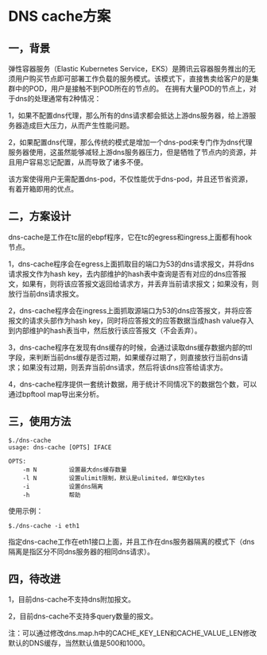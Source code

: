 # DNS cache方案

## 一，背景
弹性容器服务（Elastic Kubernetes Service，EKS）是腾讯云容器服务推出的无须用户购买节点即可部署工作负载的服务模式。该模式下，直接售卖给客户的是集群中的POD，用户是接触不到POD所在的节点的。
在拥有大量POD的节点上，对于dns的处理通常有2种情况：

1，如果不配置dns代理，那么所有的dns请求都会抵达上游dns服务器，给上游服务器造成巨大压力，从而产生性能问题。

2，如果配置dns代理，那么传统的模式是增加一个dns-pod来专门作为dns代理服务器使用，这虽然能够减轻上游dns服务器压力，但是牺牲了节点内的资源，并且用户容易忘记配置，从而导致了诸多不便。

该方案使得用户无需配置dns-pod，不仅性能优于dns-pod，并且还节省资源，有着开箱即用的优点。

## 二，方案设计
dns-cache是工作在tc层的ebpf程序，它在tc的egress和ingress上面都有hook节点。

1，dns-cache程序会在egress上面抓取目的端口为53的dns请求报文，并将dns请求报文作为hash key，去内部维护的hash表中查询是否有对应的dns应答报文，如果有，则将该应答报文返回给请求方，并丢弃当前请求报文；如果没有，则放行当前dns请求报文。

2，dns-cache程序会在ingress上面抓取源端口为53的dns应答报文，并将应答报文的请求头部作为hash key，同时将应答报文的应答数据当成hash value存入到内部维护的hash表当中，然后放行该应答报文（不会丢弃）。

3，dns-cache程序在发现有dns缓存的时候，会通过读取dns缓存数据内部的ttl字段，来判断当前dns缓存是否过期，如果缓存过期了，则直接放行当前dns请求；如果没有过期，则丢弃当前dns请求，然后将该dns应答给请求方。

4，dns-cache程序提供一套统计数据，用于统计不同情况下的数据包个数，可以通过bpftool map导出来分析。

## 三，使用方法

```
$./dns-cache 
usage: dns-cache [OPTS] IFACE

OPTS:
    -m N         设置最大dns缓存数量
    -l N         设置ulimit限制，默认是ulimited，单位KBytes
    -i           设置dns隔离
    -h           帮助
```
使用示例：

```
$./dns-cache -i eth1
```
指定dns-cache工作在eth1接口上面，并且工作在dns服务器隔离的模式下（dns隔离是指区分不同dns服务器的相同dns请求）。


## 四，待改进

1，目前dns-cache不支持dns附加报文。

2，目前dns-cache不支持多query数量的报文。


注：可以通过修改dns.map.h中的CACHE_KEY_LEN和CACHE_VALUE_LEN修改默认的DNS缓存，当然默认值是500和1000。

